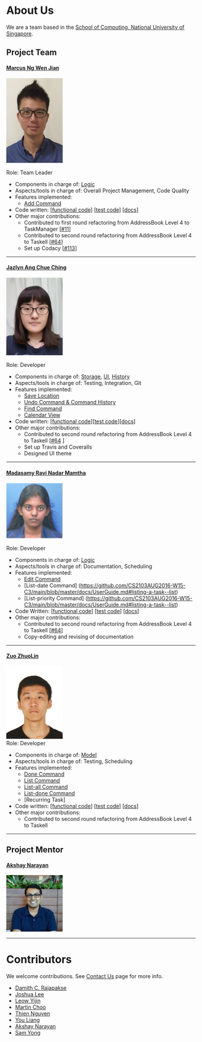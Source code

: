 # About Us

We are a team based in the [School of Computing, National University of Singapore](http://www.comp.nus.edu.sg).

## Project Team
<!-- @@author A0139257X -->
#### [Marcus Ng Wen Jian](https://github.com/marcusngwj) <br>
<img src="images/Marcus.png" width="150"><br>

Role: Team Leader
* Components in charge of: [Logic](https://github.com/CS2103AUG2016-W15-C3/main/blob/master/docs/DeveloperGuide.md#logic-component)
* Aspects/tools in charge of: Overall Project Management, Code Quality
* Features implemented:
	* [Add Command](https://github.com/CS2103AUG2016-W15-C3/main/blob/master/docs/UserGuide.md#adding-a-task-add)
* Code written: 
[[functional code](https://github.com/CS2103AUG2016-W15-C3/main/blob/master/collated/main/A0139257X.md)]
[[test code](https://github.com/CS2103AUG2016-W15-C3/main/blob/master/collated/test/A0139257X.md)]
[[docs](https://github.com/CS2103AUG2016-W15-C3/main/blob/master/collated/docs/A0139257X.md)]
* Other major contributions:
	* Contributed to first round refactoring from AddressBook Level 4 to TaskManager [[#11](https://github.com/CS2103AUG2016-W15-C3/main/pull/11)]
	* Contributed to second round refactoring from AddressBook Level 4 to Taskell [[#64](https://github.com/CS2103AUG2016-W15-C3/main/pull/64)]
	* Set up Codacy [[#113](https://github.com/CS2103AUG2016-W15-C3/main/pull/113)]

-----
<!-- @@author A0142130A -->
#### [Jazlyn Ang Chue Ching](https://github.com/turtle96)
<img src="images/Jazlyn.png" width="150"><br>

Role: Developer 
* Components in charge of: [Storage](https://github.com/CS2103AUG2016-W15-C3/main/blob/master/docs/DeveloperGuide.md#storage-component), 
[UI](https://github.com/CS2103AUG2016-W15-C3/main/blob/master/docs/DeveloperGuide.md#ui-component), [History](https://github.com/CS2103AUG2016-W15-C3/main/blob/master/docs/DeveloperGuide.md#history-component)
* Aspects/tools in charge of: Testing, Integration, Git
* Features implemented:
   * [Save Location](https://github.com/CS2103AUG2016-W15-C3/main/blob/master/docs/UserGuide.md#saving-the-information-in-taskell--save)
   * [Undo Command & Command History](https://github.com/CS2103AUG2016-W15-C3/main/blob/master/docs/UserGuide.md#reverting-previous-action--undo)
   * [Find Command](https://github.com/CS2103AUG2016-W15-C3/main/blob/master/docs/UserGuide.md#finding-tasks-find)
   * [Calendar View](https://github.com/CS2103AUG2016-W15-C3/main/blob/master/docs/UserGuide.md#showing-calendar-view--calendar-or-cal)
* Code written: [[functional code](https://github.com/CS2103AUG2016-W15-C3/main/tree/master/collated/main/A0142130A.md)][[test code](https://github.com/CS2103AUG2016-W15-C3/main/tree/master/collated/test/A0142130A.md)][[docs](https://github.com/CS2103AUG2016-W15-C3/main/tree/master/collated/docs/A0142130A.md)]
* Other major contributions:
  * Contributed to second round refactoring from AddressBook Level 4 to Taskell [[#64](https://github.com/CS2103AUG2016-W15-C3/main/pull/64) ]
  * Set up Travis and Coveralls 
  * Designed UI theme

-----
<!-- @@author A0142073R -->
#### [Madasamy Ravi Nadar Mamtha](https://github.com/Mamtha3005) 
<img src="images/Mamtha.png" width="150"><br>

Role: Developer
* Components in charge of: [Logic](https://github.com/CS2103AUG2016-W15-C3/main/blob/master/docs/DeveloperGuide.md#logic-component)
* Aspects/tools in charge of: Documentation, Scheduling
* Features implemented:
	* [Edit Command](https://github.com/CS2103AUG2016-W15-C3/main/blob/master/docs/UserGuide.md#editing-a-task--edit)
	* [List-date Command]
	(https://github.com/CS2103AUG2016-W15-C3/main/blob/master/docs/UserGuide.md#listing-a-task--list)
	* [List-priority Command]
	(https://github.com/CS2103AUG2016-W15-C3/main/blob/master/docs/UserGuide.md#listing-a-task--list)
* Code Written:
[[functional code](https://github.com/CS2103AUG2016-W15-C3/main/blob/master/collated/main/A0142073R.md)]
[[test code](https://github.com/CS2103AUG2016-W15-C3/main/blob/master/collated/test/A0142073R.md)]
[[docs](https://github.com/CS2103AUG2016-W15-C3/main/blob/master/collated/docs/A0142073R.md)]
* Other major contributions:
	* Contributed to second round refactoring from AddressBook Level 4 to Taskell [[#64](https://github.com/CS2103AUG2016-W15-C3/main/pull/64)]
	* Copy-editing and revising of documentation

-----
<!-- @@author A0148004R -->
#### [Zuo ZhuoLin](https://github.com/ZuoZhuolin)
<img src="images/ZhuoLin.png" width="150"><br>
Role: Developer
* Components in charge of: [Model](https://github.com/CS2103AUG2016-W15-C3/main/blob/master/docs/DeveloperGuide.md#model-component)
* Aspects/tools in charge of: Testing, Scheduling
* Features implemented:
	* [Done Command](https://github.com/CS2103AUG2016-W15-C3/main/blob/master/docs/UserGuide.md#marking-a-task-as-completed-done)
	* [List Command](https://github.com/CS2103AUG2016-W15-C3/main/blob/master/docs/UserGuide.md#listing-tasks--list)
	* [List-all Command](https://github.com/CS2103AUG2016-W15-C3/main/blob/master/docs/UserGuide.md#listing-tasks--list)
	* [List-done Command](https://github.com/CS2103AUG2016-W15-C3/main/blob/master/docs/UserGuide.md#listing-tasks--list)
	* [Recurring Task]
* Code written:
[[functional code](https://github.com/CS2103AUG2016-W15-C3/main/blob/master/collated/main/A0148004R.md)]
[[test code](https://github.com/CS2103AUG2016-W15-C3/main/blob/master/collated/test/A0148004R.md)]
[[docs](https://github.com/CS2103AUG2016-W15-C3/main/blob/master/collated/docs/A0148004R.md)]
* Other major contributions:
	* Contributed to second round refactoring from AddressBook Level 4 to Taskell
<!-- @@author -->
-----

## Project Mentor
#### [Akshay Narayan](https://github.com/okkhoy)
<img src="images/AkshayNarayan.jpg" width="150"><br>

-----

# Contributors

We welcome contributions. See [Contact Us](ContactUs.md) page for more info.

* [Damith C. Rajapakse](http://www.comp.nus.edu.sg/~damithch/)
* [Joshua Lee](https://github.com/lejolly)
* [Leow Yijin](https://github.com/yijinl)
* [Martin Choo](https://github.com/m133225)
* [Thien Nguyen](https://github.com/ndt93)
* [You Liang](https://github.com/yl-coder)
* [Akshay Narayan](https://github.com/se-edu/addressbook-level4/pulls?q=is%3Apr+author%3Aokkhoy)
* [Sam Yong](https://github.com/se-edu/addressbook-level4/pulls?q=is%3Apr+author%3Amauris)
